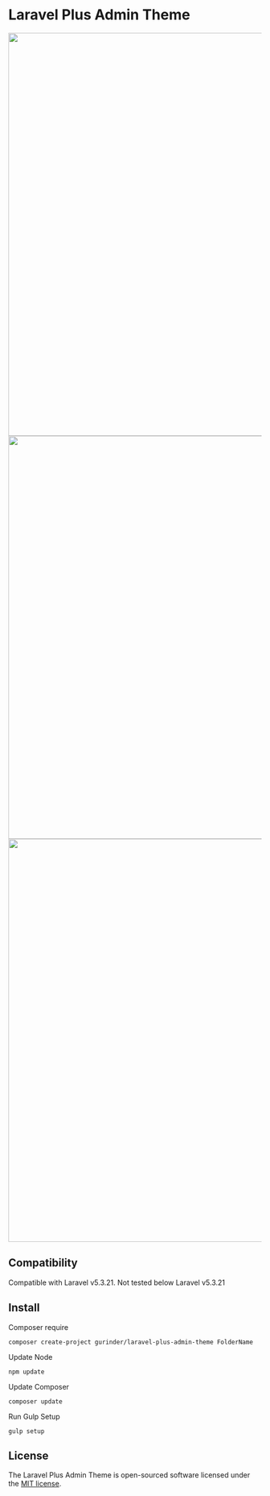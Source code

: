 # Laravel Plus Admin Theme

<p align="center">
	<img width="800"src="https://s15.postimg.org/rbmitw78b/Dashboard_Responsive.png">
	<br>
	<img width="800"src="https://s12.postimg.org/3qnp2yt0d/image.png">
	<br>
	<img width="800"src="https://s18.postimg.org/73267bxix/image.png">
</p>

## Compatibility
Compatible with Laravel v5.3.21. Not tested below Laravel v5.3.21

## Install
Composer require

	composer create-project gurinder/laravel-plus-admin-theme FolderName
  	
Update Node

	npm update
	  	
Update Composer

	composer update
	
Run Gulp Setup

	gulp setup
	  	    
## License

The Laravel Plus Admin Theme is open-sourced software licensed under the [MIT license](http://opensource.org/licenses/MIT).
